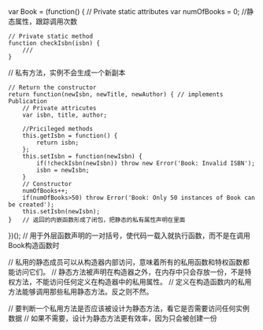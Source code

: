 var Book = (function() {
	// Private static attributes
	var numOfBooks = 0; //静态属性，跟踪调用次数

	// Private static method
	function checkIsbn(isbn) {
		///
	}
  // 私有方法，实例不会生成一个新副本

	// Return the constructor
	return function(newIsbn, newTitle, newAuthor) { // implements Publication
		// Private attricutes
		var isbn, title, author;

		//Pricileged methods
		this.getIsbn = function() {
			return isbn;
		};
		this.setIsbn = function(newIsbn) {
			if(!checkIsbn(newIsbn)) throw new Error('Book: Invalid ISBN');
			isbn = newIsbn;
		}
		// Constructor
		numOfBooks++;
		if(numOfBooks>50) throw Error('Book: Only 50 instances of Book can be created');
		this.setIsbn(newIsbn);
	}	// 返回的内嵌函数形成了闭包，把静态的私有属性声明在里面
})(); // 用于外层函数声明的一对括号，使代码一载入就执行函数，而不是在调用Book构造函数时


// 私用的静态成员可以从构造器内部访问，意味着所有的私用函数和特权函数都能访问它们。
// 静态方法被声明在构造器之外，在内存中只会存放一份，不是特权方法，不能访问任何定义在构造器中的私用属性。
// 定义在构造函数内的私用方法能够调用那些私用静态方法。反之则不然。

// 要判断一个私用方法是否应该被设计为静态方法，看它是否需要访问任何实例数据
// 如果不需要，设计为静态方法更有效率，因为只会被创建一份

